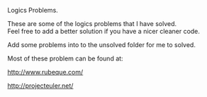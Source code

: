 Logics Problems.

These are some of the logics problems that I have solved.  
Feel free to add a better solution if you have a nicer cleaner code.

Add some problems into to the unsolved folder for me to solved.

Most of these problem can be found at:

http://www.rubeque.com/

http://projecteuler.net/
